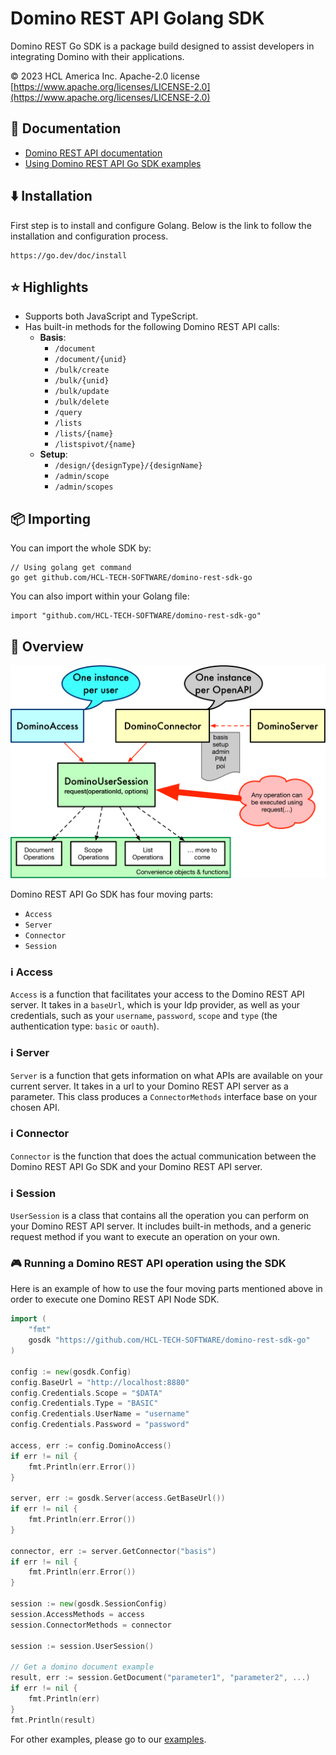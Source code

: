 # Domino REST API Golang SDK

Domino REST Go SDK is a package build designed to assist developers in integrating Domino with their applications.

&copy; 2023 HCL America Inc. Apache-2.0 license [https://www.apache.org/licenses/LICENSE-2.0](https://www.apache.org/licenses/LICENSE-2.0)

## 📔 Documentation

- [Domino REST API documentation](https://opensource.hcltechsw.com/Domino-rest-api/index.html)
- [Using Domino REST API Go SDK examples](/examples/)

## ⬇️ Installation

First step is to install and configure Golang. Below is the link to follow the installation and configuration process.
```
https://go.dev/doc/install
```

## ⭐ Highlights

- Supports both JavaScript and TypeScript.
- Has built-in methods for the following Domino REST API calls:
  - **Basis**:
    - `/document`
    - `/document/{unid}`
    - `/bulk/create`
    - `/bulk/{unid}`
    - `/bulk/update`
    - `/bulk/delete`
    - `/query`
    - `/lists`
    - `/lists/{name}`
    - `/listspivot/{name}`
  - **Setup**:
    - `/design/{designType}/{designName}`
    - `/admin/scope`
    - `/admin/scopes`

## 📦 Importing

You can import the whole SDK by:
```
// Using golang get command
go get github.com/HCL-TECH-SOFTWARE/domino-rest-sdk-go
```

You can also import within your Golang file:
```
import "github.com/HCL-TECH-SOFTWARE/domino-rest-sdk-go"
```

## 🔬 Overview

![Domino REST API Go SDK Model](/docs/sdk-model.png)

Domino REST API Go SDK has four moving parts:

- `Access`
- `Server`
- `Connector`
- `Session`

### ℹ️ Access

`Access` is a function that facilitates your access to the Domino REST API server. It takes in a `baseUrl`, which is your Idp provider, as well as your credentials, such as your `username`, `password`, `scope` and `type` (the authentication type: `basic` or `oauth`).

### ℹ️ Server

`Server` is a function that gets information on what APIs are available on your current server. It takes in a url to your Domino REST API server as a parameter. This class produces a `ConnectorMethods` interface base on your chosen API.

### ℹ️ Connector

`Connector` is the function that does the actual communication between the Domino REST API Go SDK and your Domino REST API server.

### ℹ️ Session

`UserSession` is a class that contains all the operation you can perform on your Domino REST API server. It includes built-in methods, and a generic request method if you want to execute an operation on your own.

### 🎮 Running a Domino REST API operation using the SDK

Here is an example of how to use the four moving parts mentioned above in order to execute one Domino REST API Node SDK.

```Go
import (
	"fmt"
	gosdk "https://github.com/HCL-TECH-SOFTWARE/domino-rest-sdk-go"
)

config := new(gosdk.Config)
config.BaseUrl = "http://localhost:8880"
config.Credentials.Scope = "$DATA"
config.Credentials.Type = "BASIC"
config.Credentials.UserName = "username"
config.Credentials.Password = "password"

access, err := config.DominoAccess()
if err != nil {
    fmt.Println(err.Error())
}

server, err := gosdk.Server(access.GetBaseUrl())
if err != nil {
    fmt.Println(err.Error())
}

connector, err := server.GetConnector("basis")
if err != nil {
    fmt.Println(err.Error())
}

session := new(gosdk.SessionConfig)
session.AccessMethods = access
session.ConnectorMethods = connector

session := session.UserSession()

// Get a domino document example
result, err := session.GetDocument("parameter1", "parameter2", ...)
if err != nil {
    fmt.Println(err)
}
fmt.Println(result)
```

For other examples, please go to our [examples](/examples/operations/).
